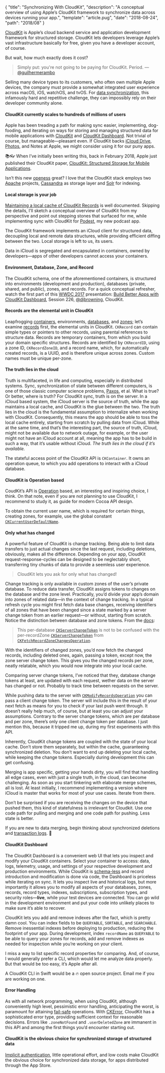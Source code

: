 {
  "title": "Synchronizing With CloudKit",
  "description": "A conceptual overview of using Apple’s CloudKit framework to synchronize data across devices running your app.",
  "template": "article.pug",
  "date": "2018-08-24",
  "path": "2018/08"
}

[CloudKit](https://developer.apple.com/icloud/cloudkit/) is Apple’s cloud backend service and application development framework for structured storage. CloudKit lets developers leverage Apple’s vast infrastructure basically for free, given you have a developer account, of course.

But wait, how much exactly does it cost?

> Simply put: you're not going to be paying for CloudKit. Period.
—[@guilhermerambo](https://medium.com/@guilhermerambo/synchronizing-data-with-cloudkit-94c6246a3fda)

Selling many device types to its customers, who often own multiple Apple devices, the company must provide a somewhat integrated user experience across macOS, iOS, watchOS, and tvOS. For [data synchronization](https://en.wikipedia.org/wiki/Data_synchronization), this infamously hard and repetitive challenge, they can impossibly rely on their developer community alone.

#### CloudKit currently scales to hundreds of millions of users

Apple has been treading a path for making sync easier, implementing, dog-fooding, and iterating on ways for storing and managing structured data for mobile applications with [CloudKit](https://developer.apple.com/documentation/cloudkit) and [CloudKit Dashboard](https://developer.apple.com/library/content/documentation/DataManagement/Conceptual/CloudKitQuickStart/EditingSchemesUsingCloudKitDashboard/EditingSchemesUsingCloudKitDashboard.html). Not trivial of course, but manageable—pleasant even. If CloudKit backs [iCloud Drive](https://www.apple.com/lae/icloud/icloud-drive/), [Photos](https://www.apple.com/ios/photos/), and Notes at Apple, we might consider using it for our puny apps.

📚👓 When I’ve initially been writing this, back in February 2018, Apple just published their CloudKit paper, [CloudKit: Structured Storage for Mobile Applications](http://www.vldb.org/pvldb/vol11/p540-shraer.pdf).

Isn’t this new [openess](https://hbr.org/2013/03/why-apple-is-going-have-to-bec) great? I love that the CloudKit stack employs two [Apache](http://apache.org/) projects, [Cassandra](http://cassandra.apache.org/) as storage layer and [Solr](http://lucene.apache.org/solr/) for indexing.

#### Local storage is your job

[Maintaining a local cache of CloudKit Records](https://developer.apple.com/library/content/documentation/DataManagement/Conceptual/CloudKitQuickStart/MaintainingaLocalCacheofCloudKitRecords/MaintainingaLocalCacheofCloudKitRecords.html#//apple_ref/doc/uid/TP40014987-CH12-SW1) is well documented. Skipping the details, I’ll sketch a conceptual overview of CloudKit from my perspective and point out stepping stones that surfaced for me, while implementing sync with CloudKit for [Podest](https://itunes.apple.com/app/podest/id794983364), my new podcast app.

The CloudKit framework implements an iCloud client for structured data, decoupling local and remote data structures, while providing efficient diffing between the two. Local storage is left to us, its users.

Data in iCloud is segregated and encapsulated in containers, owned by developers—apps of other developers cannot access your containers.

#### Environment, Database, Zone, and Record

The CloudKit schema, one of the aforementioned containers, is structured into environments (development and production), databases (private, shared, and public), zones, and records. For a quick conceptual refresher, watch the first part of this [WWDC 2017](https://developer.apple.com/videos/wwdc2017/) presentation: [Build Better Apps with CloudKit Dashboard](https://developer.apple.com/videos/play/wwdc2017/226/), Session 226, [@djbrowning](https://twitter.com/djbrowning), CloudKit.

#### Records are the elemental unit in CloudKit

Leapfrogging [containers](https://developer.apple.com/documentation/cloudkit/ckcontainer), environments, [databases](https://developer.apple.com/documentation/cloudkit/ckdatabase), and [zones](https://developer.apple.com/documentation/cloudkit/ckrecordzone); let’s examine [records](https://developer.apple.com/documentation/cloudkit/ckrecord) first, the elemental units in CloudKit. `CKRecord` can contain simple types or pointers to other records, using parental references to structure data. Records are temporary containers, from which you build your domain specific structures. Records are identified by `CKRecordID`, using a zone ID, `CKRecordZoneID`, and a record name, which, for automatically created records, is a UUID, and is therefore unique across zones. Custom names must be unique per-zone.

#### The truth lies in the cloud

Truth is multifaceted, in life and computing, especially in distributed systems. Sync, synchronization of state between different computers, is one of those classic computer science problems, [Paxos](https://lamport.azurewebsites.net/pubs/lamport-paxos.pdf), et al. What is true? Or better, where is truth? For CloudKit sync, truth is on the server. In a iCloud based system, the iCloud server is the source of truth, while the app maintains a local cache, and CloudKit is the glue between the two. The truth lies in the cloud is the fundamental assumption to internalize when working with CloudKit. Consequently, this means the app should be able to toss the local cache entirely, starting from scratch by pulling data from iCloud. While at the same time, and that’s the interesting part, the source of truth, iCloud, might not be available due to network outage, for example, or the user might not have an iCloud account at all, meaning the app has to be build in such a way, that it’s usable without iCloud. *The truth lies in the cloud if it’s available.*

The stateful access point of the CloudKit API is `CKContainer`. It owns an operation queue, to which you add operations to interact with a iCloud database.

#### CloudKit is Operation based

CoudKit’s API is [Operation](https://developer.apple.com/documentation/cloudkit/ckoperation) based, an interesting and inspiring choice, I think. On that note, even if you are not planning to use CloudKit, I recommend to study it, as guide for modern Cocoa API design.

To obtain the current user name, which is required for certain things, creating zones, for example, use the global constant [`CKCurrentUserDefaultName`](https://developer.apple.com/documentation/cloudkit/ckcurrentuserdefaultname).

#### Only what has changed

A powerful feature of CloudKit is change tracking. Being able to limit data transfers to just actual changes since the last request, including deletions, obviously, makes all the difference. Depending on your app, CloudKit request-response-cycles can be designed to be neglectably short, transferring tiny chunks of data to provide a seemless user experience.

> CloudKit lets you ask for only what has changed!

Change tracking is only available in custom zones of the user’s private database. To reduce data transfer, CloudKit assigns tokens to changes on the database and the zone level. Practically, you’d divide your app’s domain into zones of related data—in the context of change tracking. In a typical refresh cycle you might first fetch data base changes, receiving identifiers of all zones that have been changed since a state marked by a server change token from an earlier request—or without, starting from scratch. Notice the distinction between database and zone tokens. From the [docs](https://developer.apple.com/documentation/cloudkit/ckfetchdatabasechangesoperation/1640502-init):

> This per-database [`CKServerChangeToken`](https://developer.apple.com/documentation/cloudkit/ckserverchangetoken) is not to be confused with the per-recordZone [`CKServerChangeToken`](https://developer.apple.com/documentation/cloudkit/ckserverchangetoken) from [`CKFetchRecordZoneChangesOperation`](https://developer.apple.com/documentation/cloudkit/ckfetchrecordzonechangesoperation).

With the identifiers of changed zones, you’d now fetch the changed records, including deleted ones, again, passing a token, except now, the zone server change token. This gives you the changed records per zone, neatly relatable, which you would now integrate into your local cache.

Comparing server change tokens, I’ve noticed that they, database change tokens at least, are updated with each request, wether data on the server has changed or not. Probably to track time between requests on the server.

While pushing data to the server with [`CKModifyRecordsOperation`](https://developer.apple.com/documentation/cloudkit/ckmodifyrecordsoperation) you can pass a client change token. The server will include this in the result of your next fetch as means for you to check if your last push went through. It doesn’t really help much, of course, but at least you can adjust your assumptions. Contrary to the server change tokens, which are per database and per zone, there’s only one client change token per database. I just mention this, because it tripped me up, during my first experiments with this API.

Inherently, CloudKit change tokens are coupled with the state of your local cache. Don’t store them separately, but within the cache, guaranteeing synchronized deletion. You don’t want to end up deleting your local cache, while keeping the change tokens. Especially during development this can get confusing.

Merging is app specific, getting your hands dirty, you will find that handling all edge cases, even with just a single truth, in the cloud, can become challenging. As soon as you start tinkering with elaborate merge schemes, all is lost. At least initially, I recommend implementing a version where iCloud is master that works for most of your use cases. Iterate from there.

Don’t be surprised if you are receiving the changes on the device that pushed them, this kind of statefulness is irrelevant for Cloudkit. Use one code path for pulling and merging and one code path for pushing. Less state is better.

If you are new to data merging, begin thinking about synchronized deletions and [transaction logs](https://en.wikipedia.org/wiki/Transaction_log). 👀

#### CloudKit Dashboard

The CloudKit Dashboard is a convenient web UI that lets you inspect and modify your CloudKit containers. Select your container to access: data, logs, telemetry, usage, and settings of your respective development and production environments. While CloudKit is [schema-less](https://blog.couchbase.com/the-value-of-schema-less-databases/) and record introduction and modification is done via code, the Dashboard is priceless while iterating on sync. It lets you inspect live and historical logs, but more importantly it allows you to modify all aspects of your databases, zones, records, record types, indexes, subscriptions, subscription types, and security roles—**live**, while your test devices are connected. You can go wild in the development environment and put your code into unlikely places to make sure it’s able to recover.

CloudKit lets you add and remove indexes after the fact, which is pretty damn cool. You can index fields to be `QUERYABLE`, `SORTABLE`, and `SEARCHABLE`. Remove inessential indexes before deploying to production, reducing the footprint of your app. During development, index `recordName` as `QUERYABLE` to be able to query your zones for records, add and remove indexes as needed for inspection while you’re working on your client.

I miss a way to list specific record properties for comparing. And, of course, I would generally prefer a CLI, which would let me analyze data properly. But that would be too easy, it’s Apple after all.

A CloudKit CLI in Swift would be a 🔥 open source project. Email me if you are working on one.

#### Error Handling

As with all network programming, when using CloudKit, although conveniently high level, pessimistic error handling, anticipating the worst, is paramount for attaining [fail-safe](https://en.wikipedia.org/wiki/Fail-safe) operations. With [CKError](https://developer.apple.com/documentation/cloudkit/ckerror), CloudKit has a sophisticated error type, providing sufficient context for reasonable decisions. Errors like `.zoneNotFound` and `.userDeletedZone` are immanent in this API and among the first things you’d encounter starting out.

#### CloudKit is the obvious choice for synchronized storage of structured data

[Implicit authentication](https://medium.com/@skreutzb/ios-onboarding-without-signup-screens-cb7a76d01d6e), little operational effort, and low costs make CloudKit the obvious choice for synchronized data storage, for apps distributed through the App Store.
